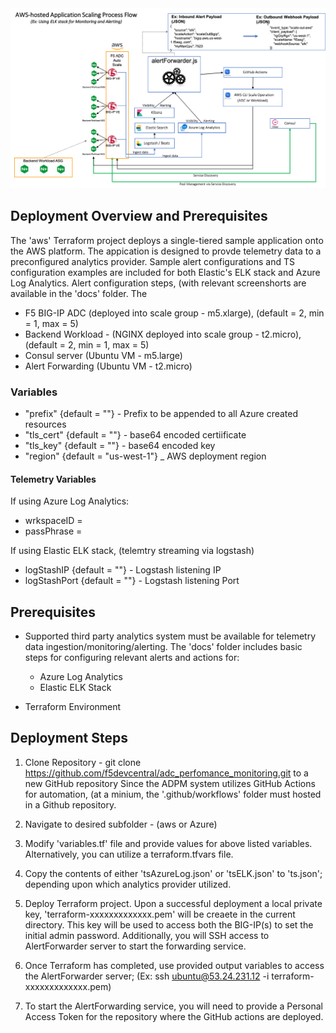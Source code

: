 <img src="../images/awselk.png" alt="Italian Trulli">

## Deployment Overview and Prerequisites
The 'aws' Terraform project deploys a single-tiered sample application onto the AWS platform.  The appication is designed to provde telemetry data to a preconfigured analytics provider.  Sample alert configurations and TS configuration examples are included for both Elastic's ELK stack and Azure Log Analytics.  Alert configuration steps, (with relevant screenshorts are available in the 'docs' folder.  The 

* F5 BIG-IP ADC (deployed into scale group - m5.xlarge), (default = 2, min = 1, max = 5)
* Backend Workload - (NGINX deployed into scale group - t2.micro), (default = 2, min = 1, max = 5)
* Consul server (Ubuntu VM - m5.large)
* Alert Forwarding (Ubuntu VM - t2.micro)

### Variables 
* "prefix" {default = ""}                         -  Prefix to be appended to all Azure created resources
* "tls_cert" {default = ""}           -  base64 encoded certiificate
* "tls_key" {default = ""}           -  base64 encoded key
* "region"   {default = "us-west-1"}  _  AWS deployment region

#### Telemetry Variables
If using Azure Log Analytics:
* wrkspaceID = <Azure Log Analytics workspace ID>
* passPhrase = <Azure Log Analytics passphrase>

If using Elastic ELK stack, (telemtry streaming via logstash)

* logStashIP {default = ""}          - Logstash listening IP
* logStashPort {default = ""}        - Logstash listening Port

## Prerequisites
* Supported third party analytics system must be available for telemetry data ingestion/monitoring/alerting.  The 'docs' folder includes basic steps for configuring relevant alerts and actions for:
  * Azure Log Analytics
  * Elastic ELK Stack
  
* Terraform Environment
  
## Deployment Steps
1. Clone Repository - git clone https://github.com/f5devcentral/adc_perfomance_monitoring.git to a new GitHub repository Since the ADPM system utilizes GitHub Actions for automation, (at a minium, the '.github/workflows' folder must hosted in a Github repository.
2. Navigate to desired subfolder - (aws or Azure)
3. Modify 'variables.tf' file and provide values for above listed variables.  Alternatively, you can utilize a terraform.tfvars file.
4. Copy the contents of either 'tsAzureLog.json' or 'tsELK.json' to 'ts.json'; depending upon which analytics provider utilized.
5. Deploy Terraform project.  Upon a successful deployment a local private key, 'terraform-xxxxxxxxxxxxx.pem' will be creaete in the current directory.  This key will be used to access both the BIG-IP(s) to set the initial admin password.  Additionally, you will SSH access to AlertForwarder server to start the forwarding service.

6. Once Terraform has completed, use provided output variables to access the AlertForwarder server; (Ex: ssh ubuntu@53.24.231.12 -i terraform-xxxxxxxxxxxxx.pem)
7. To start the AlertForwarding service, you will need to provide a Personal Access Token for the repository where the GitHub actions are deployed.






